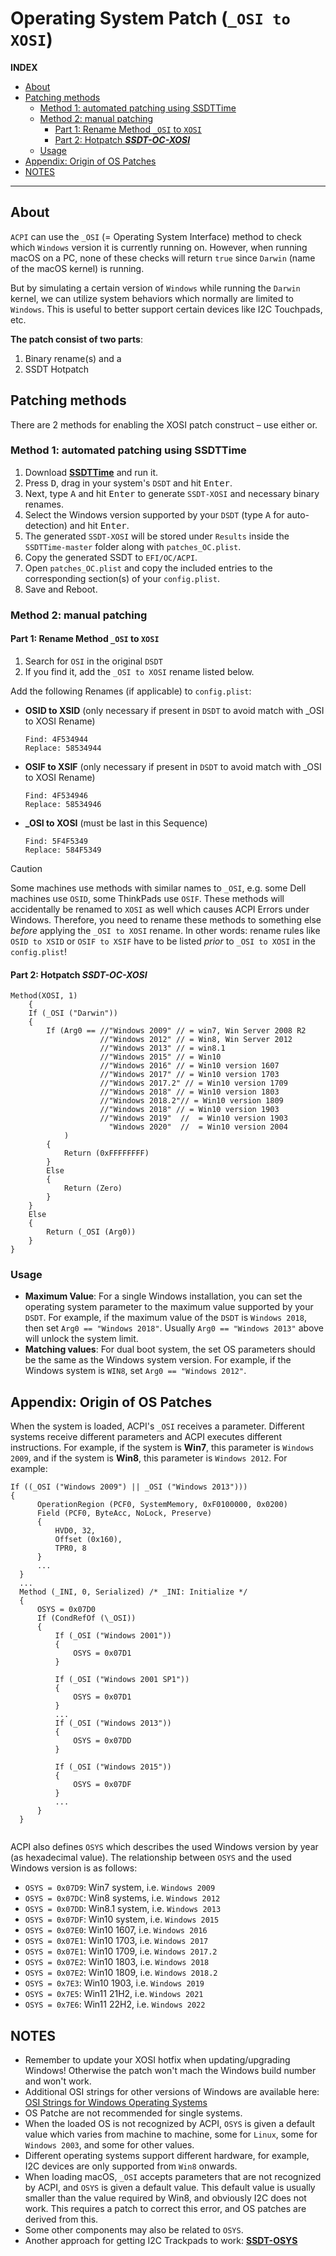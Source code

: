 # Operating System Patch (`_OSI to XOSI`) 

**INDEX**

- [About](#about)
- [Patching methods](#patching-methods)
  - [Method 1: automated patching using SSDTTime](#method-1-automated-patching-using-ssdttime)
  - [Method 2: manual patching](#method-2-manual-patching)
    - [Part 1: Rename Method `_OSI` to `XOSI`](#part-1-rename-method-_osi-to-xosi)
    - [Part 2: Hotpatch ***SSDT-OC-XOSI***](#part-2-hotpatch-ssdt-oc-xosi)
  - [Usage](#usage)
- [Appendix: Origin of OS Patches](#appendix-origin-of-os-patches)
- [NOTES](#notes)

---

## About
`ACPI` can use the `_OSI` (= Operating System Interface) method to check which `Windows` version it is currently running on. However, when running macOS on a PC, none of these checks will return `true` since `Darwin` (name of the macOS kernel) is running.

But by simulating a certain version of `Windows` while running the `Darwin` kernel, we can utilize system behaviors which normally are limited to `Windows`. This is useful to better support certain devices like I2C Touchpads, etc.

**The patch consist of two parts**: 

1. Binary rename(s) and a
2. SSDT Hotpatch

## Patching methods
There are 2 methods for enabling the XOSI patch construct – use either or.

### Method 1: automated patching using SSDTTime

1. Download [**SSDTTime**](https://github.com/corpnewt/SSDTTime) and run it.
2. Press <kbd>D</kbd>, drag in your system's `DSDT` and hit <kbd>Enter</kbd>.
3. Next, type <kbd>A</kbd> and hit <kbd>Enter</kbd> to generate `SSDT-XOSI` and necessary binary renames.
4. Select the Windows version supported by your `DSDT` (type <kbd>A</kbd> for auto-detection) and hit <kbd>Enter</kbd>.
4. The generated `SSDT-XOSI` will be stored under `Results` inside the `SSDTTime-master` folder along with `patches_OC.plist`.
5. Copy the generated SSDT to `EFI/OC/ACPI`.
6. Open `patches_OC.plist` and copy the included entries to the corresponding section(s) of your `config.plist`.
7. Save and Reboot.

### Method 2: manual patching

#### Part 1: Rename Method `_OSI` to `XOSI` 

1. Search for `OSI` in the original `DSDT` 
2. If you find it, add the `_OSI to XOSI` rename listed below.

Add the following Renames (if applicable) to `config.plist`:

- **OSID to XSID** (only necessary if present in `DSDT` to avoid match with _OSI to XOSI Rename)
 
  ```text
  Find: 4F534944
  Replace: 58534944
  ```
- **OSIF to XSIF** (only necessary if present in `DSDT` to avoid match with _OSI to XOSI Rename)

  ```text
  Find: 4F534946
  Replace: 58534946
  ```
- **_OSI to XOSI** (must be last in this Sequence)

  ```text
  Find: 5F4F5349
  Replace: 584F5349
  ```

> [!CAUTION]
>
> Some machines use methods with similar names to `_OSI`, e.g. some Dell machines use `OSID`, some ThinkPads use `OSIF`. These methods will accidentally be renamed to `XOSI` as well which causes ACPI Errors under Windows. Therefore, you need to rename these methods to something else *before* applying the `_OSI to XOSI` rename. In other words: rename rules like `OSID to XSID` or `OSIF to XSIF` have to be listed *prior* to `_OSI to XOSI` in the `config.plist`!
  
#### Part 2: Hotpatch ***SSDT-OC-XOSI***

```asl
Method(XOSI, 1)
	{
    If (_OSI ("Darwin"))
    {
        If (Arg0 == //"Windows 2009" // = win7, Win Server 2008 R2
                    //"Windows 2012" // = Win8, Win Server 2012
                    //"Windows 2013" // = win8.1
                    //"Windows 2015" // = Win10
                    //"Windows 2016" // = Win10 version 1607
                    //"Windows 2017" // = Win10 version 1703
                    //"Windows 2017.2" // = Win10 version 1709
                    //"Windows 2018" // = Win10 version 1803
                    //"Windows 2018.2"// = Win10 version 1809
                    //"Windows 2018" // = Win10 version 1903
                    //"Windows 2019"  //  = Win10 version 1903
                      "Windows 2020"  //  = Win10 version 2004
            )
        {
            Return (0xFFFFFFFF)
        }
        Else
        {
            Return (Zero)
        }
    }
    Else
    {
        Return (_OSI (Arg0))
    }
}
```

### Usage

- **Maximum Value**: For a single Windows installation, you can set the operating system parameter to the maximum value supported by your `DSDT`. For example, if the maximum value of the `DSDT` is `Windows 2018`, then set `Arg0 == "Windows 2018"`. Usually `Arg0 == "Windows 2013"` above will unlock the system limit.
- **Matching values**: For dual boot system, the set OS parameters should be the same as the Windows system version. For example, if the Windows system is `WIN8`, set `Arg0 == "Windows 2012"`.

## Appendix: Origin of OS Patches
When the system is loaded, ACPI's `_OSI` receives a parameter. Different systems receive different parameters and ACPI executes different instructions. For example, if the system is **Win7**, this parameter is `Windows 2009`, and if the system is **Win8**, this parameter is `Windows 2012`. For example:

```asl
If ((_OSI ("Windows 2009") || _OSI ("Windows 2013")))
{
      OperationRegion (PCF0, SystemMemory, 0xF0100000, 0x0200)
      Field (PCF0, ByteAcc, NoLock, Preserve)
      {
          HVD0, 32,
          Offset (0x160),
          TPR0, 8
      }
      ...
  }
  ...
  Method (_INI, 0, Serialized) /* _INI: Initialize */
  {
      OSYS = 0x07D0
      If (CondRefOf (\_OSI))
      {
          If (_OSI ("Windows 2001"))
          {
              OSYS = 0x07D1
          }

          If (_OSI ("Windows 2001 SP1"))
          {
              OSYS = 0x07D1
          }
          ...
          If (_OSI ("Windows 2013"))
          {
              OSYS = 0x07DD
          }

          If (_OSI ("Windows 2015"))
          {
              OSYS = 0x07DF
          }
          ...
      }
  }
  
```
ACPI also defines `OSYS` which describes the used Windows version by year (as hexadecimal value). The relationship between `OSYS` and the used Windows version is as follows:

- `OSYS = 0x07D9`: Win7 system, i.e. `Windows 2009`</br>
- `OSYS = 0x07DC`: Win8 systems, i.e. `Windows 2012`</br>
- `OSYS = 0x07DD`: Win8.1 system, i.e. `Windows 2013`</br>
- `OSYS = 0x07DF`: Win10 system, i.e. `Windows 2015`</br>
- `OSYS = 0x07E0`: Win10 1607, i.e. `Windows 2016`</br>
- `OSYS = 0x07E1`: Win10 1703, i.e. `Windows 2017`</br>
- `OSYS = 0x07E1`: Win10 1709, i.e. `Windows 2017.2`</br>
- `OSYS = 0x07E2`: Win10 1803, i.e. `Windows 2018`</br>
- `OSYS = 0x07E2`: Win10 1809, i.e. `Windows 2018.2`</br>
- `OSYS = 0x7E3`: Win10 1903, i.e. `Windows 2019`</br>
- `OSYS = 0x7E5`: Win11 21H2, i.e. `Windows 2021`</br>
- `OSYS = 0x7E6`: Win11 22H2, i.e. `Windows 2022`</br>

## NOTES
- Remember to update your XOSI hotfix when updating/upgrading Windows! Otherwise the patch won't mach the Windows build number and won't work.
- Additional OSI strings for other versions of Windows are available here: [OSI Strings for Windows Operating Systems](https://docs.microsoft.com/en-us/windows-hardware/drivers/acpi/winacpi-osi#_osi-strings-for-windows-operating-systems)
- OS Patche are not recommended for single systems.
- When the loaded OS is not recognized by ACPI, `OSYS` is given a default value which varies from machine to machine, some for `Linux`, some for `Windows 2003`, and some for other values.
- Different operating systems support different hardware, for example, I2C devices are only supported from `Win8` onwards.
- When loading macOS, `_OSI` accepts parameters that are not recognized by ACPI, and `OSYS` is given a default value. This default value is usually smaller than the value required by Win8, and obviously I2C does not work. This requires a patch to correct this error, and OS patches are derived from this.
- Some other components may also be related to `OSYS`.
- Another approach for getting I2C Trackpads to work: [**SSDT-OSYS**](https://gist.github.com/rockavoldy/eeff232c932bf3eaa01b47c4d9253dd3)
